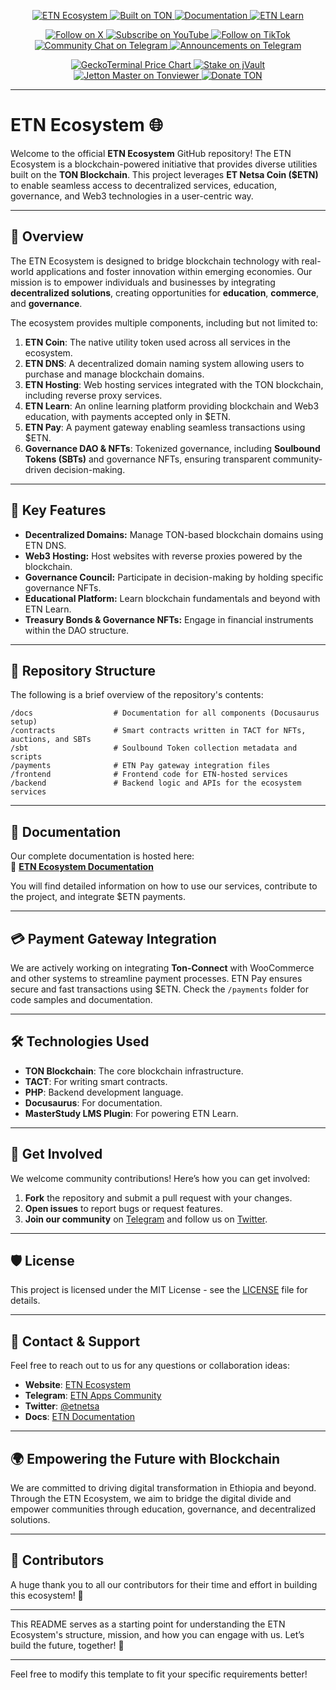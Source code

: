 <!-- ETN Ecosystem Badges - Final Version with Links -->

<!-- Main Project Information -->
<p align="center">
  <a href="https://etnecosystem.org/" target="_blank">
    <img src="https://img.shields.io/badge/ETN%20Ecosystem-133A2A" alt="ETN Ecosystem"/>
  </a>
  <a href="https://ton.org/" target="_blank">
    <img src="https://img.shields.io/badge/Built%20on-TON-0088CC?logo=ton&logoColor=white" alt="Built on TON"/>
  </a>
  <a href="https://docs.etnecosystem.org/" target="_blank">
    <img src="https://img.shields.io/badge/Read%20the-Docs-133A2A?logo=readthedocs&labelColor=FFB400" alt="Documentation"/>
  </a>
  <a href="http://etn-learn.ethio-tech.com/" target="_blank">
    <img src="https://img.shields.io/badge/ETN-Learn-133A2A?logo=gitbook&labelColor=FFB400" alt="ETN Learn"/>
  </a>
</p>

<!-- Social & Community Links -->
<p align="center">
  <a href="https://x.com/etnetsa" target="_blank">
    <img src="https://img.shields.io/badge/Follow%20on-X-133A2A?logo=x&labelColor=FFB400" alt="Follow on X"/>
  </a>
  <a href="https://www.youtube.com/@ETNetsaCoin?sub_confirmation=1" target="_blank">
    <img src="https://img.shields.io/badge/Subscribe-YouTube-133A2A?logo=youtube&labelColor=FFB400" alt="Subscribe on YouTube"/>
  </a>
  <a href="https://www.tiktok.com/@etneco" target="_blank">
    <img src="https://img.shields.io/badge/Follow%20on-TikTok-133A2A?logo=tiktok&labelColor=FFB400" alt="Follow on TikTok"/>
  </a>
  <a href="https://t.me/et_apps" target="_blank">
    <img src="https://img.shields.io/badge/Community-Chat-133A2A?logo=telegram&labelColor=FFB400" alt="Community Chat on Telegram"/>
  </a>
  <a href="https://t.me/etnetsacoin" target="_blank">
    <img src="https://img.shields.io/badge/Project-Announcements-133A2A?logo=telegram&labelColor=FFB400" alt="Announcements on Telegram"/>
  </a>
</p>

<!-- TON Ecosystem & Financial Links -->
<p align="center">
  <a href="https://www.geckoterminal.com/ton/pools/EQBt7drPhWyQRIVnSkDzThhiVcq1lwPT371DYX-gGHzN9bwh" target="_blank">
    <img src="https://img.shields.io/badge/Gecko-Terminal-133A2A?labelColor=FFB400" alt="GeckoTerminal Price Chart"/>
  </a>
  <a href="https://jvault.xyz/staking/v2/stake/ETN-ECO" target="_blank">
    <img src="https://img.shields.io/badge/Stake%20on-jVault-133A2A?labelColor=FFB400" alt="Stake on jVault"/>
  </a>
  <a href="https://tonviewer.com/EQAz_XrD0hA4cqlprWkpS7TIAhCG4CknAfob1VQm-2mBf5Vl" target="_blank">
    <img src="https://img.shields.io/badge/Jetton-Master-133A2A?logo=ton&logoColor=white&labelColor=FFB400" alt="Jetton Master on Tonviewer"/>
  </a>
  <a href="ton://transfer/UQA7KhoTClG9QR7DwN1RGAkWIRU0dNp_R8F615y5PiEGQDEK" target="_blank">
    <img src="https://img.shields.io/badge/Donate-TON-133A2A?logo=ton&logoColor=white&labelColor=FFB400" alt="Donate TON"/>
  </a>
</p>

---

# ETN Ecosystem 🌐

Welcome to the official **ETN Ecosystem** GitHub repository! The ETN Ecosystem is a blockchain-powered initiative that provides diverse utilities built on the **TON Blockchain**. This project leverages **ET Netsa Coin ($ETN)** to enable seamless access to decentralized services, education, governance, and Web3 technologies in a user-centric way.

---

## 🌟 Overview  
The ETN Ecosystem is designed to bridge blockchain technology with real-world applications and foster innovation within emerging economies. Our mission is to empower individuals and businesses by integrating **decentralized solutions**, creating opportunities for **education**, **commerce**, and **governance**.

The ecosystem provides multiple components, including but not limited to:

1. **ETN Coin**: The native utility token used across all services in the ecosystem.
2. **ETN DNS**: A decentralized domain naming system allowing users to purchase and manage blockchain domains.
3. **ETN Hosting**: Web hosting services integrated with the TON blockchain, including reverse proxy services.
4. **ETN Learn**: An online learning platform providing blockchain and Web3 education, with payments accepted only in $ETN.
5. **ETN Pay**: A payment gateway enabling seamless transactions using $ETN.
6. **Governance DAO & NFTs**: Tokenized governance, including **Soulbound Tokens (SBTs)** and governance NFTs, ensuring transparent community-driven decision-making.

---

## 🚀 Key Features  
- **Decentralized Domains:** Manage TON-based blockchain domains using ETN DNS.  
- **Web3 Hosting:** Host websites with reverse proxies powered by the blockchain.  
- **Governance Council:** Participate in decision-making by holding specific governance NFTs.  
- **Educational Platform:** Learn blockchain fundamentals and beyond with ETN Learn.  
- **Treasury Bonds & Governance NFTs:** Engage in financial instruments within the DAO structure.

---

## 📂 Repository Structure  
The following is a brief overview of the repository's contents:

```
/docs                  # Documentation for all components (Docusaurus setup)
/contracts             # Smart contracts written in TACT for NFTs, auctions, and SBTs
/sbt                   # Soulbound Token collection metadata and scripts
/payments              # ETN Pay gateway integration files
/frontend              # Frontend code for ETN-hosted services
/backend               # Backend logic and APIs for the ecosystem services
```

---

## 📑 Documentation  
Our complete documentation is hosted here:  
📖 **[ETN Ecosystem Documentation](https://docs.etn.ethio-tech.com/)**

You will find detailed information on how to use our services, contribute to the project, and integrate $ETN payments.

---

## 💳 Payment Gateway Integration  
We are actively working on integrating **Ton-Connect** with WooCommerce and other systems to streamline payment processes. ETN Pay ensures secure and fast transactions using $ETN. Check the `/payments` folder for code samples and documentation.

---

## 🛠 Technologies Used  
- **TON Blockchain**: The core blockchain infrastructure.
- **TACT**: For writing smart contracts.
- **PHP**: Backend development language.
- **Docusaurus**: For documentation.
- **MasterStudy LMS Plugin**: For powering ETN Learn.

---

## 📲 Get Involved  
We welcome community contributions! Here’s how you can get involved:

1. **Fork** the repository and submit a pull request with your changes.
2. **Open issues** to report bugs or request features.
3. **Join our community** on [Telegram](https://t.me/et_apps) and follow us on [Twitter](https://x.com/etnetsa).

---

## 🛡 License  
This project is licensed under the MIT License - see the [LICENSE](LICENSE) file for details.

---

## 🤝 Contact & Support  
Feel free to reach out to us for any questions or collaboration ideas:  
- **Website**: [ETN Ecosystem](https://etn.ethio-tech.com)  
- **Telegram**: [ETN Apps Community](https://t.me/et_apps)  
- **Twitter**: [@etnetsa](https://x.com/etnetsa)  
- **Docs**: [ETN Documentation](https://docs.etn.ethio-tech.com)

---

## 🌍 Empowering the Future with Blockchain  
We are committed to driving digital transformation in Ethiopia and beyond. Through the ETN Ecosystem, we aim to bridge the digital divide and empower communities through education, governance, and decentralized solutions.

---

## 💙 Contributors  
A huge thank you to all our contributors for their time and effort in building this ecosystem! 🙌

---

This README serves as a starting point for understanding the ETN Ecosystem's structure, mission, and how you can engage with us. Let’s build the future, together! 🚀

---

Feel free to modify this template to fit your specific requirements better!
